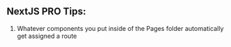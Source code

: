 ## NextJS PRO Tips:

1. Whatever components you put inside of the Pages folder automatically get assigned a route

